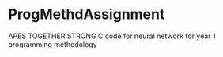 # ProgMethdAssignment
APES TOGETHER STRONG
C code for neural network for year 1 programming methodology

